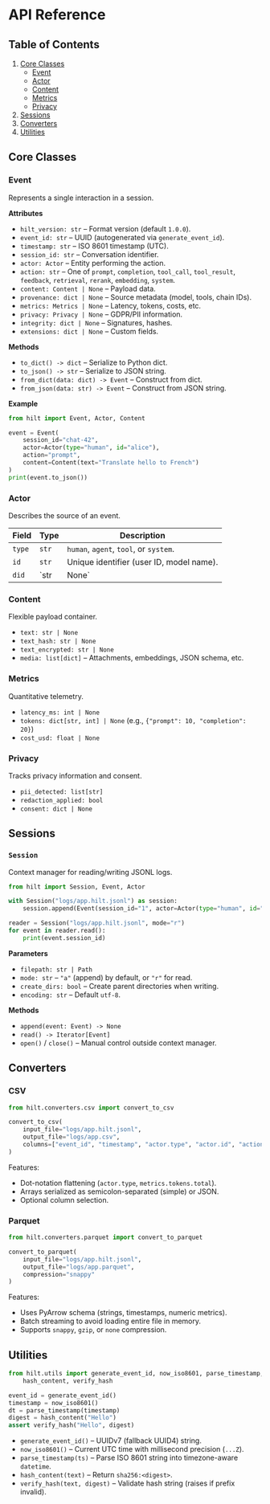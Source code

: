 # API Reference

## Table of Contents

1. [Core Classes](#core-classes)
   - [Event](#event)
   - [Actor](#actor)
   - [Content](#content)
   - [Metrics](#metrics)
   - [Privacy](#privacy)
2. [Sessions](#sessions)
3. [Converters](#converters)
4. [Utilities](#utilities)

## Core Classes

### Event

Represents a single interaction in a session.

**Attributes**

- `hilt_version: str` – Format version (default `1.0.0`).
- `event_id: str` – UUID (autogenerated via `generate_event_id`).
- `timestamp: str` – ISO 8601 timestamp (UTC).
- `session_id: str` – Conversation identifier.
- `actor: Actor` – Entity performing the action.
- `action: str` – One of `prompt`, `completion`, `tool_call`, `tool_result`, `feedback`, `retrieval`, `rerank`, `embedding`, `system`.
- `content: Content | None` – Payload data.
- `provenance: dict | None` – Source metadata (model, tools, chain IDs).
- `metrics: Metrics | None` – Latency, tokens, costs, etc.
- `privacy: Privacy | None` – GDPR/PII information.
- `integrity: dict | None` – Signatures, hashes.
- `extensions: dict | None` – Custom fields.

**Methods**

- `to_dict() -> dict` – Serialize to Python dict.
- `to_json() -> str` – Serialize to JSON string.
- `from_dict(data: dict) -> Event` – Construct from dict.
- `from_json(data: str) -> Event` – Construct from JSON string.

**Example**

```python
from hilt import Event, Actor, Content

event = Event(
    session_id="chat-42",
    actor=Actor(type="human", id="alice"),
    action="prompt",
    content=Content(text="Translate hello to French")
)
print(event.to_json())
```

### Actor

Describes the source of an event.

| Field | Type | Description |
|-------|------|-------------|
| `type` | `str` | `human`, `agent`, `tool`, or `system`. |
| `id` | `str` | Unique identifier (user ID, model name). |
| `did` | `str | None` | Decentralized identifier (optional). |

### Content

Flexible payload container.

- `text: str | None`
- `text_hash: str | None`
- `text_encrypted: str | None`
- `media: list[dict]` – Attachments, embeddings, JSON schema, etc.

### Metrics

Quantitative telemetry.

- `latency_ms: int | None`
- `tokens: dict[str, int] | None` (e.g., `{"prompt": 10, "completion": 20}`)
- `cost_usd: float | None`

### Privacy

Tracks privacy information and consent.

- `pii_detected: list[str]`
- `redaction_applied: bool`
- `consent: dict | None`

## Sessions

### `Session`

Context manager for reading/writing JSONL logs.

```python
from hilt import Session, Event, Actor

with Session("logs/app.hilt.jsonl") as session:
    session.append(Event(session_id="1", actor=Actor(type="human", id="u"), action="prompt"))

reader = Session("logs/app.hilt.jsonl", mode="r")
for event in reader.read():
    print(event.session_id)
```

**Parameters**

- `filepath: str | Path`
- `mode: str` – `"a"` (append) by default, or `"r"` for read.
- `create_dirs: bool` – Create parent directories when writing.
- `encoding: str` – Default `utf-8`.

**Methods**

- `append(event: Event) -> None`
- `read() -> Iterator[Event]`
- `open()` / `close()` – Manual control outside context manager.

## Converters

### CSV

```python
from hilt.converters.csv import convert_to_csv

convert_to_csv(
    input_file="logs/app.hilt.jsonl",
    output_file="logs/app.csv",
    columns=["event_id", "timestamp", "actor.type", "actor.id", "action"]
)
```

Features:

- Dot-notation flattening (`actor.type`, `metrics.tokens.total`).
- Arrays serialized as semicolon-separated (simple) or JSON.
- Optional column selection.

### Parquet

```python
from hilt.converters.parquet import convert_to_parquet

convert_to_parquet(
    input_file="logs/app.hilt.jsonl",
    output_file="logs/app.parquet",
    compression="snappy"
)
```

Features:

- Uses PyArrow schema (strings, timestamps, numeric metrics).
- Batch streaming to avoid loading entire file in memory.
- Supports `snappy`, `gzip`, or `none` compression.

## Utilities

```python
from hilt.utils import generate_event_id, now_iso8601, parse_timestamp,
    hash_content, verify_hash

event_id = generate_event_id()
timestamp = now_iso8601()
dt = parse_timestamp(timestamp)
digest = hash_content("Hello")
assert verify_hash("Hello", digest)
```

- `generate_event_id()` – UUIDv7 (fallback UUID4) string.
- `now_iso8601()` – Current UTC time with millisecond precision (`...Z`).
- `parse_timestamp(ts)` – Parse ISO 8601 string into timezone-aware `datetime`.
- `hash_content(text)` – Return `sha256:<digest>`.
- `verify_hash(text, digest)` – Validate hash string (raises if prefix invalid).
